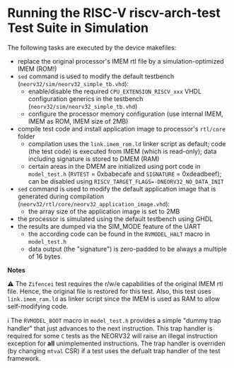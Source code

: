# Running the RISC-V riscv-arch-test Test Suite in Simulation


The following tasks are executed by the device makefiles:

* replace the original processor's IMEM rtl file by a simulation-optimized IMEM (ROM!)
* `sed` command is used to modify the default testbench (`neorv32/sim/neorv32_simple_tb.vhd`):
  * enable/disable the required `CPU_EXTENSION_RISCV_xxx` VHDL configuration generics in the testbench (`neorv32/sim/neorv32_simple_tb.vhd`)
  * configure the processor memory configuration (use internal IMEM, IMEM as ROM, IMEM size of 2MB)
* compile test code and install application image to processor's `rtl/core` folder
  * compilation uses the `link.imem_rom.ld` linker script as default; code (the test code) is executed from IMEM (which is read-only); data including signature is stored to DMEM (RAM)
  * certain areas in the DMEM are initialized using port code in `model_test.h` (`RVTEST` = 0xbabecafe and `SIGNATURE` = 0xdeadbeef); can be disabled using `RISCV_TARGET_FLAGS=-DNEORV32_NO_DATA_INIT`
* `sed` command is used to modify the default application image that is generated during compilation (`neorv32/rtl/core/neorv32_application_image.vhd`):
  * the array size of the application image is set to 2MB
* the processor is simulated using the default testbench using GHDL
* the results are dumped via the SIM_MODE feature of the UART
  * the according code can be found in the `RVMODEL_HALT` macro in `model_test.h`
  * data output (the "signature") is zero-padded to be always a multiple of 16 bytes


**Notes**

:warning: The `Zifencei` test requires the r/w/e capabilities of the original IMEM rtl file.
Hence, the original file is restored for this test. Also, this test uses `link.imem_ram.ld` as linker script since the
IMEM is used as RAM to allow self-modifying code.

:information_source: The `RVMODEL_BOOT` macro in `model_test.h` provides a simple "dummy trap handler" that just advances to the next instruction. This trap handler is required
for some `C` tests as the NEORV32 will raise an illegal instruction exception for **all** unimplemented instructions. The trap handler is overriden (by changing `mtval` CSR) if
a test uses the defualt trap handler of the test framework.
